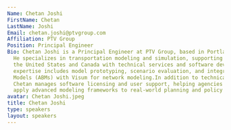 ```yaml
---
Name: Chetan Joshi
FirstName: Chetan
LastName: Joshi
Email: chetan.joshi@ptvgroup.com
Affiliation: PTV Group
Position: Principal Engineer
Bio: Chetan Joshi is a Principal Engineer at PTV Group, based in Portland, Oregon.
  He specializes in transportation modeling and simulation, supporting users across
  the United States and Canada with technical services and software development. His
  expertise includes model prototyping, scenario evaluation, and integrating Activity-Based
  Models (ABMs) with Visum for network modeling.In addition to technical development,
  Chetan manages software licensing and user support, helping agencies and researchers
  apply advanced modeling frameworks to real-world planning and policy analysis.
avatar: Chetan Joshi.jpeg
title: Chetan Joshi
type: speakers
layout: speakers
---
```

